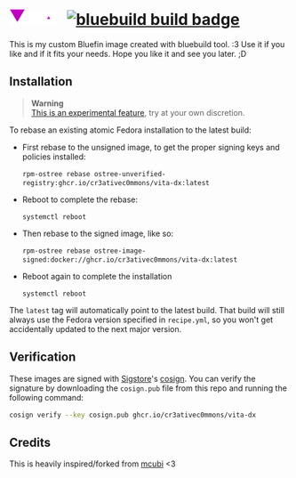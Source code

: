 # ![Vita isotipe](files/system/usr/share/pixmaps/gdm-watermark.png) &nbsp; [![bluebuild build badge](https://github.com/cr3ativec0mmons/vita/actions/workflows/build.yml/badge.svg)](https://github.com/cr3ativec0mmons/vita/actions/workflows/build.yml)

This is my custom Bluefin image created with bluebuild tool. :3
Use it if you like and if it fits your needs. Hope you like it and see you later. ;D 

## Installation

> **Warning**  
> [This is an experimental feature](https://www.fedoraproject.org/wiki/Changes/OstreeNativeContainerStable), try at your own discretion.

To rebase an existing atomic Fedora installation to the latest build:

- First rebase to the unsigned image, to get the proper signing keys and policies installed:
  ```
  rpm-ostree rebase ostree-unverified-registry:ghcr.io/cr3ativec0mmons/vita-dx:latest
  ```
- Reboot to complete the rebase:
  ```
  systemctl reboot
  ```
- Then rebase to the signed image, like so:
  ```
  rpm-ostree rebase ostree-image-signed:docker://ghcr.io/cr3ativec0mmons/vita-dx:latest
  ```
- Reboot again to complete the installation
  ```
  systemctl reboot
  ```

The `latest` tag will automatically point to the latest build. That build will still always use the Fedora version specified in `recipe.yml`, so you won't get accidentally updated to the next major version.

## Verification

These images are signed with [Sigstore](https://www.sigstore.dev/)'s [cosign](https://github.com/sigstore/cosign). You can verify the signature by downloading the `cosign.pub` file from this repo and running the following command:

```bash
cosign verify --key cosign.pub ghcr.io/cr3ativec0mmons/vita-dx
```

## Credits

This is heavily inspired/forked from [mcubi](https://github.com/tecncr/mcubi) <3
